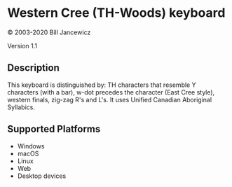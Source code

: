 Western Cree (TH-Woods) keyboard
==============

© 2003-2020 Bill Jancewicz

Version 1.1

Description
-----------

This keyboard is distinguished by: TH characters that resemble Y characters (with a bar), w-dot precedes the character (East Cree style), western finals, zig-zag R's and L's. It uses Unified Canadian Aboriginal Syllabics.

Supported Platforms
-------------------
 * Windows
 * macOS
 * Linux
 * Web
 * Desktop devices


